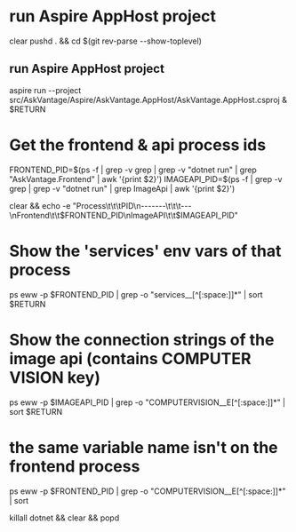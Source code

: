 # run Aspire AppHost project
clear
pushd . && cd $(git rev-parse --show-toplevel)

## run Aspire AppHost project
aspire run --project src/AskVantage/Aspire/AskVantage.AppHost/AskVantage.AppHost.csproj &
$RETURN

# Get the frontend & api process ids
FRONTEND_PID=$(ps -f | grep -v grep | grep -v "dotnet run" | grep "AskVantage.Frontend" | awk '{print $2}')
IMAGEAPI_PID=$(ps -f | grep -v grep | grep -v "dotnet run" | grep ImageApi | awk '{print $2}')

clear && echo -e "Process\t\t\tPID\n-------\t\t\t---\nFrontend\t\t$FRONTEND_PID\nImageAPI\t\t$IMAGEAPI_PID"

# Show the 'services' env vars of that process
ps eww -p $FRONTEND_PID | grep -o "services__[^[:space:]]*" | sort
$RETURN

# Show the connection strings of the image api (contains COMPUTER VISION key)

ps eww -p $IMAGEAPI_PID | grep -o "COMPUTERVISION__E[^[:space:]]*" | sort
$RETURN

# the same variable name isn't on the frontend process
ps eww -p $FRONTEND_PID | grep -o "COMPUTERVISION__E[^[:space:]]*" | sort

killall dotnet && clear && popd